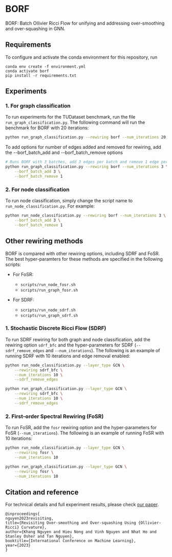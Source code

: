# BORF
BORF: Batch Ollivier Ricci Flow for unifying and addressing over-smoothing and over-squashing in GNN. 

## Requirements
To configure and activate the conda environment for this repository, run
```
conda env create -f environment.yml
conda activate borf 
pip install -r requirements.txt
```

## Experiments
### 1. For graph classification
To run experiments for the TUDataset benchmark, run the file ```run_graph_classification.py```. The following command will run the benchmark for BORF with 20 iterations:
```bash
python run_graph_classification.py --rewiring borf --num_iterations 20
```

To add options for number of edges added and removed for rewiring, add the --borf_batch_add and --borf_batch_remove options
```bash
# Runs BORF with 3 batches, add 3 edges per batch and remove 1 edge per batch
python run_graph_classification.py --rewiring borf --num_iterations 3 \
	--borf_batch_add 3 \
	--borf_batch_remove 1
```

### 2. For node classification
To run node classification, simply change the script name to `run_node_classification.py`. For example:
```bash
python run_node_classification.py --rewiring borf --num_iterations 3 \
	--borf_batch_add 3 \
	--borf_batch_remove 1
```

## Other rewiring methods
BORF is compared with other rewiring options, including SDRF and FoSR. The best hyper-paramters
for these methods are specified in the following scripts:
- For FoSR:
	- `scripts/run_node_fosr.sh`
	- `scripts/run_graph_fosr.sh`

- For SDRF:
	- `scripts/run_node_sdrf.sh`
	- `scripts/run_graph_sdrf.sh` 

### 1. Stochastic Discrete Ricci Flow (SDRF)
To run SDRF rewiring for both graph and node classification, add the rewiring option `sdrf_bfc` 
and the hyper-parameters for SDRF (`--sdrf_remove_edges` and `--num_iterations`). The following
is an example of running SDRF with 10 iterations and edge removal enabled:

```bash
python run_node_classification.py --layer_type GCN \
	--rewiring sdrf_bfc \
	--num_iterations 10 \
	--sdrf_remove_edges

python run_graph_classification.py --layer_type GCN \
	--rewiring sdrf_bfc \
	--num_iterations 10 \
	--sdrf_remove_edges
```

### 2. First-order Spectral Rewiring (FoSR)
To run FoSR, add the `fosr` rewiring option and the hyper-parameters for FoSR (`--num_iterations`).
The following is an example of running FoSR with 10 iterations:

```bash
python run_node_classification.py --layer_type GCN \
	--rewiring fosr \
	--num_iterations 10

python run_graph_classification.py --layer_type GCN \
	--rewiring fosr \
	--num_iterations 10
```

## Citation and reference
For technical details and full experiment results, please check [our paper](https://arxiv.org/abs/2211.15779).
```
@inproceedings{
nguyen2023revisiting,
title={Revisiting Over-smoothing and Over-squashing Using {Ollivier-Ricci} Curvature},
author={Khang Nguyen and Hieu Nong and Vinh Nguyen and Nhat Ho and Stanley Osher and Tan Nguyen},
booktitle={International Conference on Machine Learning},
year={2023}
}
```
